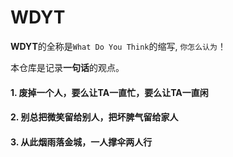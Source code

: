# WDYT

**WDYT**的全称是`What Do You Think`的缩写, `你怎么认为`！

本仓库是记录**一句话**的观点。

#### 1. 废掉一个人，要么让TA一直忙，要么让TA一直闲

#### 2. 别总把微笑留给别人，把坏脾气留给家人

#### 3. 从此烟雨落金城，一人撑伞两人行
